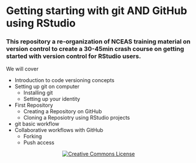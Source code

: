 # Getting starting with git AND GitHub using RStudio

### This repository a re-organization of NCEAS training material on version control to create a 30-45min crash course on getting started with version control for RStudio users.

We will cover

- Introduction to code versioning concepts
- Setting up git on computer
  - Installing git
  - Setting up your identity
- First Repository
  - Creating a Repository on GitHub
  - Cloning a Reposiotry using RStudio projects
- git basic workflow
- Collaborative workflows with GitHub
  - Forking
  - Push access




<div>
  <p align="center"><a rel="license" href="http://creativecommons.org/licenses/by-sa/4.0/"><img alt="Creative Commons License" style="border-width:0" src="https://i.creativecommons.org/l/by-sa/4.0/88x31.png"  /> </p>
</div>
